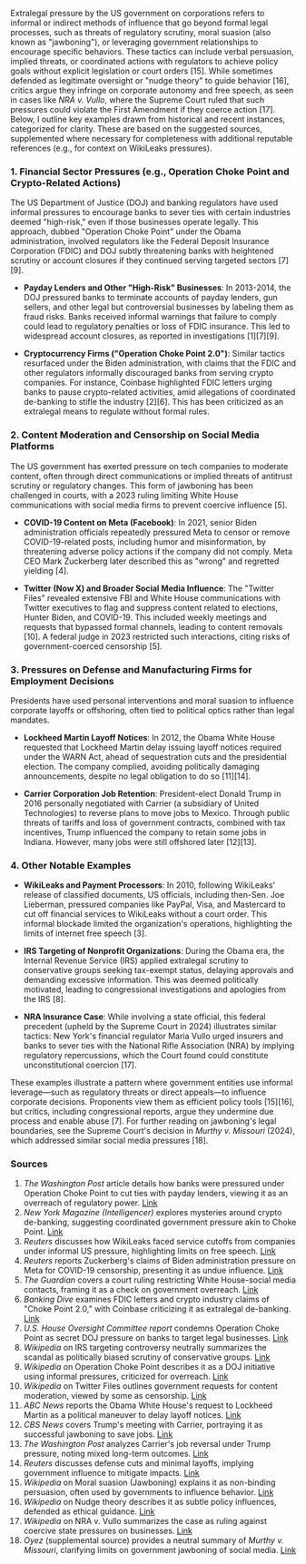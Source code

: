 Extralegal pressure by the US government on corporations refers to informal or indirect methods of influence that go beyond formal legal processes, such as threats of regulatory scrutiny, moral suasion (also known as "jawboning"), or leveraging government relationships to encourage specific behaviors. These tactics can include verbal persuasion, implied threats, or coordinated actions with regulators to achieve policy goals without explicit legislation or court orders [15]. While sometimes defended as legitimate oversight or "nudge theory" to guide behavior [16], critics argue they infringe on corporate autonomy and free speech, as seen in cases like *NRA v. Vullo*, where the Supreme Court ruled that such pressures could violate the First Amendment if they coerce action [17]. Below, I outline key examples drawn from historical and recent instances, categorized for clarity. These are based on the suggested sources, supplemented where necessary for completeness with additional reputable references (e.g., for context on WikiLeaks pressures).

### 1. Financial Sector Pressures (e.g., Operation Choke Point and Crypto-Related Actions)
The US Department of Justice (DOJ) and banking regulators have used informal pressures to encourage banks to sever ties with certain industries deemed "high-risk," even if those businesses operate legally. This approach, dubbed "Operation Choke Point" under the Obama administration, involved regulators like the Federal Deposit Insurance Corporation (FDIC) and DOJ subtly threatening banks with heightened scrutiny or account closures if they continued serving targeted sectors [7][9].

- **Payday Lenders and Other "High-Risk" Businesses**: In 2013-2014, the DOJ pressured banks to terminate accounts of payday lenders, gun sellers, and other legal but controversial businesses by labeling them as fraud risks. Banks received informal warnings that failure to comply could lead to regulatory penalties or loss of FDIC insurance. This led to widespread account closures, as reported in investigations [1][7][9].
  
- **Cryptocurrency Firms ("Operation Choke Point 2.0")**: Similar tactics resurfaced under the Biden administration, with claims that the FDIC and other regulators informally discouraged banks from serving crypto companies. For instance, Coinbase highlighted FDIC letters urging banks to pause crypto-related activities, amid allegations of coordinated de-banking to stifle the industry [2][6]. This has been criticized as an extralegal means to regulate without formal rules.

### 2. Content Moderation and Censorship on Social Media Platforms
The US government has exerted pressure on tech companies to moderate content, often through direct communications or implied threats of antitrust scrutiny or regulatory changes. This form of jawboning has been challenged in courts, with a 2023 ruling limiting White House communications with social media firms to prevent coercive influence [5].

- **COVID-19 Content on Meta (Facebook)**: In 2021, senior Biden administration officials repeatedly pressured Meta to censor or remove COVID-19-related posts, including humor and misinformation, by threatening adverse policy actions if the company did not comply. Meta CEO Mark Zuckerberg later described this as "wrong" and regretted yielding [4].

- **Twitter (Now X) and Broader Social Media Influence**: The "Twitter Files" revealed extensive FBI and White House communications with Twitter executives to flag and suppress content related to elections, Hunter Biden, and COVID-19. This included weekly meetings and requests that bypassed formal channels, leading to content removals [10]. A federal judge in 2023 restricted such interactions, citing risks of government-coerced censorship [5].

### 3. Pressures on Defense and Manufacturing Firms for Employment Decisions
Presidents have used personal interventions and moral suasion to influence corporate layoffs or offshoring, often tied to political optics rather than legal mandates.

- **Lockheed Martin Layoff Notices**: In 2012, the Obama White House requested that Lockheed Martin delay issuing layoff notices required under the WARN Act, ahead of sequestration cuts and the presidential election. The company complied, avoiding politically damaging announcements, despite no legal obligation to do so [11][14].

- **Carrier Corporation Job Retention**: President-elect Donald Trump in 2016 personally negotiated with Carrier (a subsidiary of United Technologies) to reverse plans to move jobs to Mexico. Through public threats of tariffs and loss of government contracts, combined with tax incentives, Trump influenced the company to retain some jobs in Indiana. However, many jobs were still offshored later [12][13].

### 4. Other Notable Examples
- **WikiLeaks and Payment Processors**: In 2010, following WikiLeaks' release of classified documents, US officials, including then-Sen. Joe Lieberman, pressured companies like PayPal, Visa, and Mastercard to cut off financial services to WikiLeaks without a court order. This informal blockade limited the organization's operations, highlighting the limits of internet free speech [3].

- **IRS Targeting of Nonprofit Organizations**: During the Obama era, the Internal Revenue Service (IRS) applied extralegal scrutiny to conservative groups seeking tax-exempt status, delaying approvals and demanding excessive information. This was deemed politically motivated, leading to congressional investigations and apologies from the IRS [8].

- **NRA Insurance Case**: While involving a state official, this federal precedent (upheld by the Supreme Court in 2024) illustrates similar tactics: New York's financial regulator Maria Vullo urged insurers and banks to sever ties with the National Rifle Association (NRA) by implying regulatory repercussions, which the Court found could constitute unconstitutional coercion [17].

These examples illustrate a pattern where government entities use informal leverage—such as regulatory threats or direct appeals—to influence corporate decisions. Proponents view them as efficient policy tools [15][16], but critics, including congressional reports, argue they undermine due process and enable abuse [7]. For further reading on jawboning's legal boundaries, see the Supreme Court's decision in *Murthy v. Missouri* (2024), which addressed similar social media pressures [18].

### Sources
1. *The Washington Post* article details how banks were pressured under Operation Choke Point to cut ties with payday lenders, viewing it as an overreach of regulatory power. [Link](https://www.washingtonpost.com/business/economy/banks-to-payday-lenders-quit-the-business-or-well-close-your-account/2014/04/11/afd34976-c0c6-11e3-bcec-b71ee10e9bc3_story.html)  
2. *New York Magazine (Intelligencer)* explores mysteries around crypto de-banking, suggesting coordinated government pressure akin to Choke Point. [Link](https://nymag.com/intelligencer/article/a-very-crypto-mystery.html)  
3. *Reuters* discusses how WikiLeaks faced service cutoffs from companies under informal US pressure, highlighting limits on free speech. [Link](https://www.reuters.com/article/business/media-telecom/wikileaks-shows-reach-and-limits-of-internet-speech-idUSN08149377/)  
4. *Reuters* reports Zuckerberg's claims of Biden administration pressure on Meta for COVID-19 censorship, presenting it as undue influence. [Link](https://www.reuters.com/technology/zuckerberg-says-biden-administration-pressured-meta-censor-covid-19-content-2024-08-27/)  
5. *The Guardian* covers a court ruling restricting White House-social media contacts, framing it as a check on government overreach. [Link](https://www.theguardian.com/us-news/2023/jul/04/judge-restricts-white-house-communications-with-social-media-companies)  
6. *Banking Dive* examines FDIC letters and crypto industry claims of "Choke Point 2.0," with Coinbase criticizing it as extralegal de-banking. [Link](https://www.bankingdive.com/news/fdic-letters-cryptos-operation-chokepoint-2-0-claims-coinbase/735309/)  
7. *U.S. House Oversight Committee report* condemns Operation Choke Point as secret DOJ pressure on banks to target legal businesses. [Link](https://oversight.house.gov/report/report-dojs-operation-choke-point-secretly-pressured-banks-cut-ties-legal-business/)  
8. *Wikipedia* on IRS targeting controversy neutrally summarizes the scandal as politically biased scrutiny of conservative groups. [Link](https://en.wikipedia.org/wiki/IRS_targeting_controversy)  
9. *Wikipedia* on Operation Choke Point describes it as a DOJ initiative using informal pressures, criticized for overreach. [Link](https://en.wikipedia.org/wiki/Operation_Choke_Point)  
10. *Wikipedia* on Twitter Files outlines government requests for content moderation, viewed by some as censorship. [Link](https://en.wikipedia.org/wiki/Twitter_Files)  
11. *ABC News* reports the Obama White House's request to Lockheed Martin as a political maneuver to delay layoff notices. [Link](https://abcnews.go.com/blogs/politics/2012/10/at-white-house-request-lockheed-martin-drops-plan-to-issue-layoff-notices)  
12. *CBS News* covers Trump's meeting with Carrier, portraying it as successful jawboning to save jobs. [Link](https://www.cbsnews.com/news/carrier-united-technologies-donald-trump-indiana/)  
13. *The Washington Post* analyzes Carrier's job reversal under Trump pressure, noting mixed long-term outcomes. [Link](https://www.washingtonpost.com/business/economy/2018/11/27/76fd9bcc-f26e-11e8-80d0-f7e1948d55f4_story.html)  
14. *Reuters* discusses defense cuts and minimal layoffs, implying government influence to mitigate impacts. [Link](https://www.reuters.com/article/2012/08/08/us-usa-defense-cuts-idUSBRE8771KO20120808/)  
15. *Wikipedia* on Moral suasion (Jawboning) explains it as non-binding persuasion, often used by governments to influence behavior. [Link](https://en.wikipedia.org/wiki/Moral_suasion#Jawboning)  
16. *Wikipedia* on Nudge theory describes it as subtle policy influences, defended as ethical guidance. [Link](https://en.wikipedia.org/wiki/Nudge_theory)  
17. *Wikipedia* on NRA v. Vullo summarizes the case as ruling against coercive state pressures on businesses. [Link](https://en.wikipedia.org/wiki/National_Rifle_Association_of_America_v._Vullo)  
18. *Oyez* (supplemental source) provides a neutral summary of *Murthy v. Missouri*, clarifying limits on government jawboning of social media. [Link](https://www.oyez.org/cases/2023/23-411)